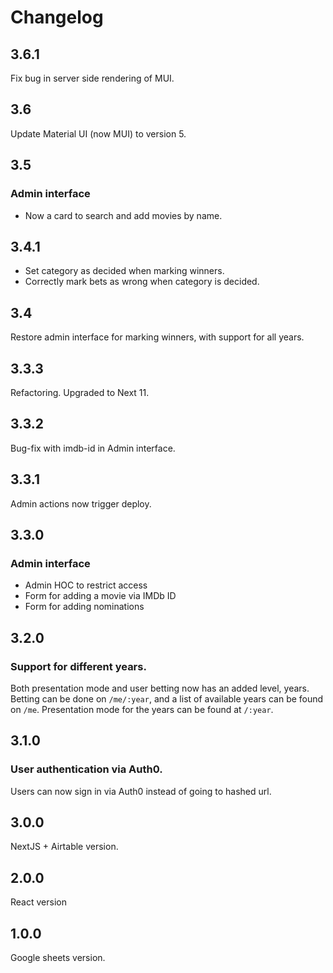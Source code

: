 # Changelog

## 3.6.1
Fix bug in server side rendering of MUI.

## 3.6
Update Material UI (now MUI) to version 5.

## 3.5
### Admin interface
* Now a card to search and add movies by name.

## 3.4.1
* Set category as decided when marking winners.
* Correctly mark bets as wrong when category is decided.

## 3.4
Restore admin interface for marking winners, with support for all years.

## 3.3.3
Refactoring. Upgraded to Next 11.

## 3.3.2
Bug-fix with imdb-id in Admin interface.

## 3.3.1
Admin actions now trigger deploy.

## 3.3.0
### Admin interface
* Admin HOC to restrict access
* Form for adding a movie via IMDb ID
* Form for adding nominations

## 3.2.0
### Support for different years.
Both presentation mode and user betting now has an added level, years. Betting can be done on `/me/:year`, and a list of available years can be found on `/me`. Presentation mode for the years can be found at `/:year`.

## 3.1.0
### User authentication via Auth0.
Users can now sign in via Auth0 instead of going to hashed url.

## 3.0.0
NextJS + Airtable version.

## 2.0.0
React version

## 1.0.0
Google sheets version.